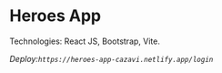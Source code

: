 # Heroes App

Technologies: React JS, Bootstrap, Vite.

_Deploy:`https://heroes-app-cazavi.netlify.app/login`_
